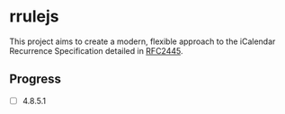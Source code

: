 # rrulejs

This project aims to create a modern, flexible approach to the iCalendar Recurrence Specification detailed in [RFC2445](https://www.rfc-editor.org/rfc/rfc2445#section-4.8.5).

## Progress

* [ ] 4.8.5.1
